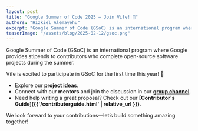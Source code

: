```yaml
---
layout: post
title: "Google Summer of Code 2025 – Join Vife! 🚀"
authors: "Hizkiel Alemayehu"
excerpt: "Google Summer of Code (GSoC) is an international program where Google provides stipends to contributors who complete open-source software projects during the summer."
teaserImage: "/assets/blog/2025-02-12/gsoc.png"
---
```


Google Summer of Code (GSoC) is an international program where Google provides stipends to contributors who complete open-source software projects during the summer.  

Vife is excited to participate in GSoC for the first time this year! 🎉  

- Explore our **[project ideas](https://edirom.de/gsoc.html)**.  
- Connect with our **mentors** and join the discussion in our **[group channel](https://matrix.to/#/#gsoc-public:edirom.de)**.  
- Need help writing a great proposal? Check out our **[Contributor's Guide]({{'/contributerguide.html'  | relative_url }})**.  

We look forward to your contributions—let’s build something amazing together!  
